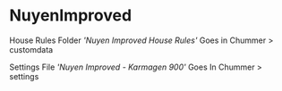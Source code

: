 # NuyenImproved

House Rules Folder <i>'Nuyen Improved House Rules'</i> Goes in Chummer > customdata

Settings File <i>'Nuyen Improved - Karmagen 900'</i> Goes In Chummer > settings
